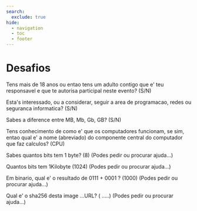 ```yaml
---
search:
  exclude: true
hide:
  - navigation
  - toc
  - footer
---
```


# Desafios

Tens mais de 18 anos ou entao tens um adulto contigo que e' teu responsavel e que te autorisa participal neste evento? (S/N)

Esta's interessado, ou a considerar, seguir a area de programacao, redes ou seguranca informatica? (S/N)

Sabes a diference entre MB, Mb, Gb, GB? (S/N)

Tens conhecimento de como e' que os computadores funcionam, se sim, entao qual e' a nome (abreviado) do componente central do computador que faz calculos? (CPU)

Sabes quantos bits tem 1 byte? (8)
(Podes pedir ou procurar ajuda...)

Quantos bits tem 1Kilobyte (1024)
(Podes pedir ou procurar ajuda...)

Em binario, qual e' o resultado de 0111 + 0001 ? (1000)
(Podes pedir ou procurar ajuda...)

Qual e' o sha256 desta image ...URL?  ( .....)
(Podes pedir ou procurar ajuda...)
